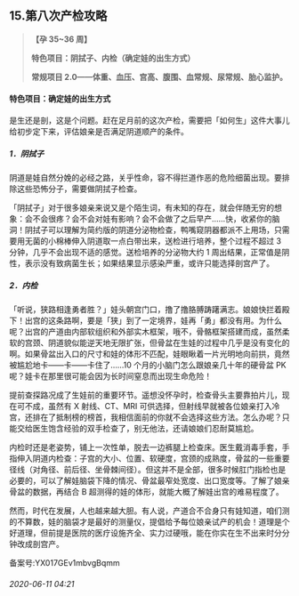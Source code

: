 ## 15.第八次产检攻略

> **【孕 35~36 周】**  
> 
>  **特色项目：阴拭子、内检（确定娃的出生方式）**  
> 
>  **常规项目 2.0——体重、血压、宫高、腹围、血常规、尿常规、胎心监护。**  
> 
> 


#### **特色项目：确定娃的出生方式**


是生还是剖，这是个问题。赶在足月前的这次产检，需要把「如何生」这件大事儿给初步定下来，评估娘亲是否满足阴道顺产的条件。 


##### **1．阴拭子**


阴道是娃自然分娩的必经之路，关乎性命，容不得拦道作恶的危险细菌出现。要排除这些恐怖分子，需要做阴拭子检查。 


「阴拭子」对于很多娘亲来说又是个陌生词，有未知的存在，就会伴随无穷的想象：会不会很疼？会不会对娃有影响？会不会做了之后早产……快，收紧你的脑洞！阴拭子可以理解为简约版的阴道分泌物检查，鸭嘴窥阴器都派不上用场，只需要用无菌的小棉棒伸入阴道取一点白带出来，送检进行培养，整个过程不超过 3 分钟，几乎不会出现不适的感觉。送检培养的分泌物大约 1 周出结果，正常值是阴性，表示没有致病菌生长；如果结果显示感染严重，或许只能选择剖宫产了。 


##### **2．内检**


「听说，狭路相逢勇者胜？」娃头朝宫门口，撸了撸胳膊踌躇满志。娘娘快拦着殿下！出宫的这条路啊，要是「狭」到了一定境界，娃再「勇」都没有用。为什么呢？出宫的产道由内部软组织和外部实木框架，哦不，骨骼框架搭建而成，虽然柔软的宫颈、阴道貌似能逆天地无限扩张，但骨盆在生娃的过程中几乎是没有变化的啊。如果骨盆出入口的尺寸和娃的体形不匹配，娃眼瞅着一片光明地向前拱，竟然被尴尬地卡——卡——卡住了……10 个月的小脑门怎么跟娘亲几十年的硬骨盆 PK 呢？娃卡在那里很可能会因为长时间窒息而出现生命危险！ 


提前查探路况成了生娃前的重要环节。遥想没怀孕时，检查骨头主要靠拍片儿，现在可不成，虽然有 X 射线、CT、MRI 可供选择，但射线早就被各位娘亲打入冷宫，还排在了抵制榜的榜首，我相信面前的你就不会选择这些方法。怎么办呢？只能交给医生饱含经验的双手检查了，别无他法，还请娘娘们忍耐莫尴尬。 


内检时还是老姿势，铺上一次性单，脱去一边裤腿上检查床。医生戴消毒手套，手指伸入阴道内检查：子宫的大小、位置、软硬度，宫颈的成熟度，骨盆的一些重要径线（对角径、前后径、坐骨棘间径）。但这并不是全部，很多时候肛门指检也是必要的，可以了解娃脑袋下降的情况、骨盆最窄处宽度、出口宽度等。了解了娘亲骨盆的数据，再结合 B 超测得的娃的体形，就能大概了解娃出宫的难易程度了。 


然而，时代在发展，人也越来越大胆。有人说，产道合不合身只有娃知道，咱们测的不算数，娃的脑袋才是最好的测量仪，提倡给予每位娘亲试产的机会！道理是个好道理，但前提是医院的医疗设施齐全、实力过硬哦，能在你实在生不出来时分分钟改成剖宫产。 


备案号:YX017GEv1mbvgBqmm


###### 2020-06-11 04:21
